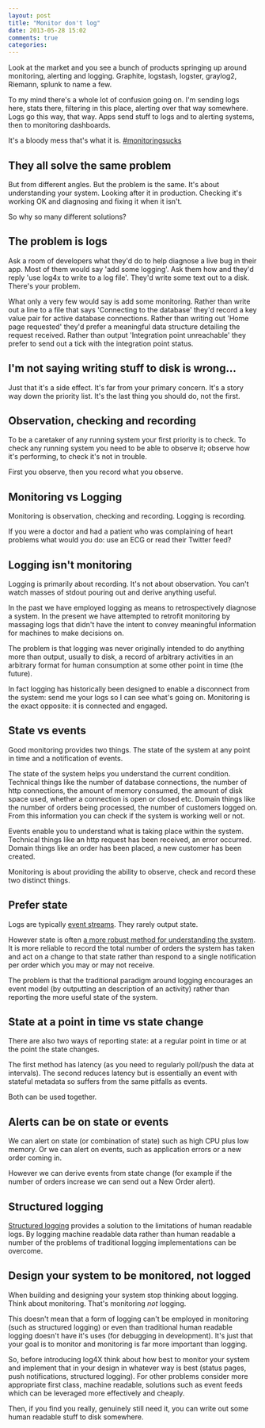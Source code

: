 ```yaml
---
layout: post
title: "Monitor don't log"
date: 2013-05-28 15:02
comments: true
categories: 
---
```


Look at the market and you see a bunch of products springing up around monitoring, alerting and logging.  Graphite, logstash, logster, graylog2, Riemann, splunk to name a few.  

To my mind there's a whole lot of confusion going on.  I'm sending logs here, stats there, filtering in this place, alerting over that way somewhere.  Logs go this way, that way.  Apps send stuff to logs and to alerting systems, then to monitoring dashboards.

It's a bloody mess that's what it is. [#monitoringsucks](http://lusislog.blogspot.co.uk/2011/06/why-monitoring-sucks.html)

## They all solve the same problem
But from different angles.  But the problem is the same.  It's about understanding your system.  Looking after it in production.  Checking it's working OK and diagnosing and fixing it when it isn't.

So why so many different solutions?

## The problem is logs
Ask a room of developers what they'd do to help diagnose a live bug in their app.  Most of them would say 'add some logging'.  Ask them how and they'd reply 'use log4x to write to a log file'.  They'd write some text out to a disk.  There's your problem.  

What only a very few would say is add some monitoring.  Rather than write out a line to a file that says 'Connecting to the database' they'd record a key value pair for active database connections.  Rather than writing out 'Home page requested' they'd prefer a meaningful data structure detailing the request received.  Rather than output 'Integration point unreachable' they prefer to send out a tick with the integration point status.

## I'm not saying writing stuff to disk is wrong…
Just that it's a side effect.  It's far from your primary concern.  It's a story way down the priority list.  It's the last thing you should do, not the first.

## Observation, checking and recording
To be a caretaker of any running system your first priority is to check.
To check any running system you need to be able to observe it;  observe how it's performing, to check it's not in trouble.

First you observe, then you record what you observe.

## Monitoring vs Logging

Monitoring is observation, checking and recording.  Logging is recording.

If you were a doctor and had a patient who was complaining of heart problems what would you do: use an ECG or read their Twitter feed?

## Logging isn't monitoring

Logging is primarily about recording.  It's not about observation.  You can't watch masses of stdout pouring out and derive anything useful.

In the past we have employed logging as means to retrospectively diagnose a system.  In the present we have attempted to retrofit monitoring by massaging logs that didn't have the intent to convey meaningful information for machines to make decisions on. 

The problem is that logging was never originally intended to do anything more than output, usually to disk, a record of arbitrary activities in an arbitrary format for human consumption at some other point in time (the future).  

In fact logging has historically been designed to enable a disconnect from the system: send me your logs so I can see what's going on.  Monitoring is the exact opposite: it is connected and engaged.

## State vs events
Good monitoring provides two things.  The state of the system at any point in time and a notification of events.

The state of the system helps you understand the current condition. Technical things like the number of database connections, the number of http connections, the amount of memory consumed, the amount of disk space used, whether a connection is open or closed etc.  Domain things like the number of orders being processed, the number of customers logged on. From this information you can check if the system is working well or not.

Events enable you to understand what is taking place within the system.  Technical things like an http request has been received, an error occurred.  Domain things like an order has been placed, a new customer has been created.

Monitoring is about providing the ability to observe, check and record these two distinct things.

## Prefer state
Logs are typically [event streams](http://www.12factor.net/logs).  They rarely output state.

However state is often [a more robust method for understanding the system](http://awelonblue.wordpress.com/2012/07/01/why-not-events/).  It is more reliable to record the total number of orders the system has taken and act on a change to that state rather than respond to a single notification per order which you may or may not receive.

The problem is that the traditional paradigm around logging encourages an event model (by outputting an description of an activity) rather than reporting the more useful state of the system.

## State at a point in time vs state change
There are also two ways of reporting state: at a regular point in time or at the point the state changes.

The first method has latency (as you need to regularly poll/push the data at intervals).  The second reduces latency but is essentially an event with stateful metadata so suffers from the same pitfalls as events.

Both can be used together.

## Alerts can be on state or events
We can alert on state (or combination of state) such as high CPU plus low memory.  Or we can alert on events, such as application errors or a new order coming in.

However we can derive events from state change (for example if the number of orders increase we can send out a New Order alert).

## Structured logging
[Structured logging](http://gregoryszorc.com/blog/category/logging/) provides a solution to the limitations of human readable logs.  By logging machine readable data rather than human readable a number of the problems of traditional logging implementations can be overcome.

## Design your system to be monitored, not logged
When building and designing your system stop thinking about logging.  Think about monitoring.  That's monitoring _not_ logging.  

This doesn't mean that a form of logging can't be employed in monitoring (such as structured logging) or even than traditional human readable logging doesn't have it's uses (for debugging in development).  It's just that your goal is to monitor and monitoring is far more important than logging.

So, before introducing log4X think about how best to monitor your system and implement that in your design in whatever way is best (status pages, push notifications, structured logging).  For other problems consider more appropriate first class, machine readable, solutions such as event feeds which can be leveraged more effectively and cheaply. 

Then, if you find you really, genuinely still need it, you can write out some human readable stuff to disk somewhere.

